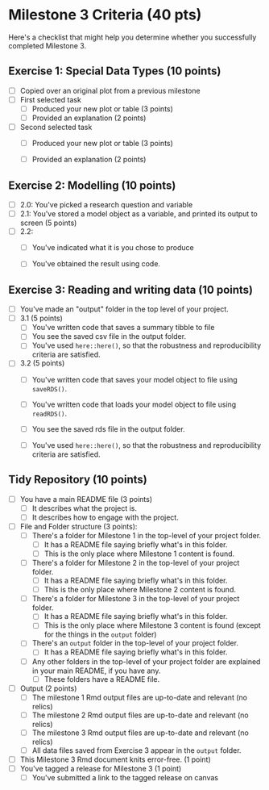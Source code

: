 # Milestone 3 Criteria (40 pts)

Here's a checklist that might help you determine whether you successfully completed Milestone 3.

## Exercise 1: Special Data Types (10 points)

- [ ] Copied over an original plot from a previous milestone
- [ ] First selected task
    - [ ] Produced your new plot or table (3 points)
    - [ ] Provided an explanation (2 points)
- [ ] Second selected task
    - [ ] Produced your new plot or table (3 points)
    - [ ] Provided an explanation (2 points)

    
## Exercise 2: Modelling (10 points)

- [ ] 2.0: You've picked a research question and variable 
- [ ] 2.1: You've stored a model object as a variable, and printed its output to screen (5 points)
- [ ] 2.2:
    - [ ] You've indicated what it is you chose to produce
    - [ ] You've obtained the result using code. 


## Exercise 3: Reading and writing data (10 points)

- [ ] You've made an "output" folder in the top level of your project. 
- [ ] 3.1 (5 points)
    - [ ] You've written code that saves a summary tibble to file
    - [ ] You see the saved csv file in the output folder.
    - [ ] You've used `here::here()`, so that the robustness and reproducibility criteria are satisfied.
- [ ] 3.2 (5 points)
    - [ ] You've written code that saves your model object to file using `saveRDS()`.
    - [ ] You've written code that loads your model object to file using `readRDS()`.
    - [ ] You see the saved rds file in the output folder.
    - [ ] You've used `here::here()`, so that the robustness and reproducibility criteria are satisfied.


## Tidy Repository (10 points)

- [ ] You have a main README file (3 points)
    - [ ] It describes what the project is.
    - [ ] It describes how to engage with the project.
- [ ] File and Folder structure (3 points):
    - [ ] There's a folder for Milestone 1 in the top-level of your project folder.
        - [ ] It has a README file saying briefly what's in this folder. 
        - [ ] This is the only place where Milestone 1 content is found.
    - [ ] There's a folder for Milestone 2 in the top-level of your project folder.
        - [ ] It has a README file saying briefly what's in this folder. 
        - [ ] This is the only place where Milestone 2 content is found.
    - [ ] There's a folder for Milestone 3 in the top-level of your project folder.
        - [ ] It has a README file saying briefly what's in this folder. 
        - [ ] This is the only place where Milestone 3 content is found (except for the things in the `output` folder)
    - [ ] There's an `output` folder in the top-level of your project folder.
        - [ ] It has a README file saying briefly what's in this folder. 
    - [ ] Any other folders in the top-level of your project folder are explained in your main README, if you have any.
        - [ ] These folders have a README file. 
- [ ] Output (2 points)
    - [ ] The milestone 1 Rmd output files are up-to-date and relevant (no relics)
    - [ ] The milestone 2 Rmd output files are up-to-date and relevant (no relics)
    - [ ] The milestone 3 Rmd output files are up-to-date and relevant (no relics)
    - [ ] All data files saved from Exercise 3 appear in the `output` folder. 
- [ ] This Milestone 3 Rmd document knits error-free. (1 point)
- [ ] You've tagged a release for Milestone 3 (1 point)
    - [ ] You've submitted a link to the tagged release on canvas
